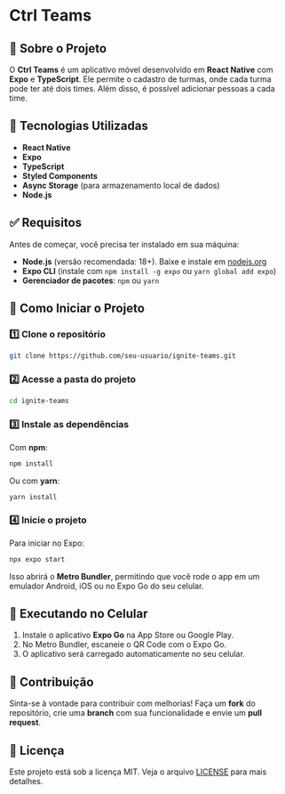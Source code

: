 # Ctrl Teams

## 📌 Sobre o Projeto
O **Ctrl Teams** é um aplicativo móvel desenvolvido em **React Native** com **Expo** e **TypeScript**. Ele permite o cadastro de turmas, onde cada turma pode ter até dois times. Além disso, é possível adicionar pessoas a cada time.

## 🚀 Tecnologias Utilizadas
- **React Native**
- **Expo**
- **TypeScript**
- **Styled Components**
- **Async Storage** (para armazenamento local de dados)
- **Node.js**

## ✅ Requisitos
Antes de começar, você precisa ter instalado em sua máquina:
- **Node.js** (versão recomendada: 18+). Baixe e instale em [nodejs.org](https://nodejs.org/)
- **Expo CLI** (instale com `npm install -g expo` ou `yarn global add expo`)
- **Gerenciador de pacotes**: `npm` ou `yarn`

## 🔧 Como Iniciar o Projeto
### 1️⃣ Clone o repositório
```sh
git clone https://github.com/seu-usuario/ignite-teams.git
```

### 2️⃣ Acesse a pasta do projeto
```sh
cd ignite-teams
```

### 3️⃣ Instale as dependências
Com **npm**:
```sh
npm install
```
Ou com **yarn**:
```sh
yarn install
```

### 4️⃣ Inicie o projeto
Para iniciar no Expo:
```sh
npx expo start
```

Isso abrirá o **Metro Bundler**, permitindo que você rode o app em um emulador Android, iOS ou no Expo Go do seu celular.

## 📱 Executando no Celular
1. Instale o aplicativo **Expo Go** na App Store ou Google Play.
2. No Metro Bundler, escaneie o QR Code com o Expo Go.
3. O aplicativo será carregado automaticamente no seu celular.

## 🤝 Contribuição
Sinta-se à vontade para contribuir com melhorias! Faça um **fork** do repositório, crie uma **branch** com sua funcionalidade e envie um **pull request**.

## 📜 Licença
Este projeto está sob a licença MIT. Veja o arquivo [LICENSE](LICENSE) para mais detalhes.